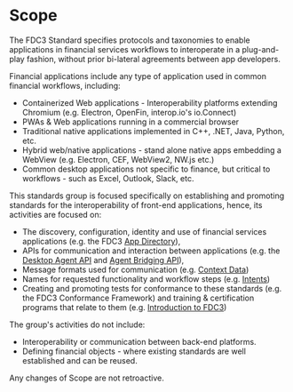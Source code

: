 # Scope

The FDC3 Standard specifies protocols and taxonomies to enable applications in financial services workflows to interoperate in a plug-and-play fashion, without prior bi-lateral agreements between app developers.

Financial applications include any type of application used in common financial workflows, including:

* Containerized Web applications - Interoperability platforms extending Chromium (e.g. Electron, OpenFin, interop.io's io.Connect)
* PWAs & Web applications running in a commercial browser
* Traditional native applications implemented in C++, .NET, Java, Python, etc.
* Hybrid web/native applications - stand alone native apps embedding a WebView (e.g. Electron, CEF, WebView2, NW.js etc.)
* Common desktop applications not specific to finance, but critical to workflows - such as Excel, Outlook, Slack, etc.

This standards group is focused specifically on establishing and promoting standards for the interoperability of front-end applications, hence, its activities are focused on:

* The discovery, configuration, identity and use of financial services applications (e.g. the FDC3 [App Directory](https://fdc3.finos.org/docs/app-directory/overview)),
* APIs for communication and interaction between applications (e.g. the [Desktop Agent API](https://fdc3.finos.org/docs/api/spec) and [Agent Bridging API](https://fdc3.finos.org/docs/agent-bridging/spec)),
* Message formats used for communication (e.g. [Context Data](https://fdc3.finos.org/docs/context/spec))
* Names for requested functionality and workflow steps (e.g. [Intents](https://fdc3.finos.org/docs/intents/spec))
* Creating and promoting tests for conformance to these standards (e.g. the FDC3 Conformance Framework) and training & certification programs that relate to them (e.g. [Introduction to FDC3](https://training.linuxfoundation.org/express-learning/introduction-to-fdc3-lfel1000/))


The group's activities do not include:

* Interoperability or communication between back-end platforms.
* Defining financial objects - where existing standards are well established and can be reused.

Any changes of Scope are not retroactive.
